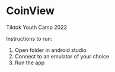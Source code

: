 # CoinView
Tiktok Youth Camp 2022


Instructions to run: 

1) Open folder in android studio
2) Connect to an emulator of your choice
3) Run the app

